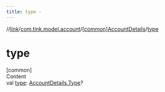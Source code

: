 ```yaml
---
title: type -
---
```

//[link](../../index.md)/[com.tink.model.account](../index.md)/[[common]AccountDetails](index.md)/[type](type.md)



# type  
[common]  
Content  
val [type](type.md): [AccountDetails.Type](-type/index.md)?  



